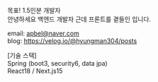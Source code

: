 목표! 1.5인분 개발자  
안녕하세요 백엔드 개발자 근데 프론트를 곁들인 입니다.

email: apbel@naver.com  
blog: https://velog.io/@hyungman304/posts  

[기술 스택]  
Spring (boot3, security6, data jpa)  
React18 / Next.js15   

<!---
- 👋 Hi, I’m @kimtaehyun304
- 👀 I’m interested in ...
- 🌱 I’m currently learning ...
- 💞️ I’m looking to collaborate on ...
- 📫 How to reach me ...
- 😄 Pronouns: ...
- ⚡ Fun fact: ...
kimtaehyun304/kimtaehyun304 is a ✨ special ✨ repository because its `README.md` (this file) appears on your GitHub profile.
You can click the Preview link to take a look at your changes.
--->
